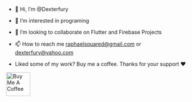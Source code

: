 - 👋 Hi, I’m @Dexterfury
- 👀 I’m interested in programing
- 💞️ I’m looking to collaborate on Flutter and Firebase Projects
- 📫 How to reach me raphaelsquared@gmail.com or dexterfury@yahoo.com

- Liked some of my work? Buy me a coffee. Thanks for your support :heart:

<a href="https://www.buymeacoffee.com/raphaelsqu7" target="_blank"><img src="https://cdn.buymeacoffee.com/buttons/v2/default-blue.png" alt="Buy Me A Coffee" height=64></a>

<!---
Dexterfury/Dexterfury is a ✨ special ✨ repository because its `README.md` (this file) appears on your GitHub profile.
You can click the Preview link to take a look at your changes.
--->
